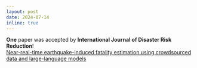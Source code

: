 ```yaml
---
layout: post
date: 2024-07-14
inline: true
---
```


**One** paper was accepted by **International Journal of Disaster Risk Reduction**!  
[Near-real-time earthquake-induced fatality estimation using crowdsourced data and large-language models](https://www.sciencedirect.com/science/article/pii/S2212420924004424)

